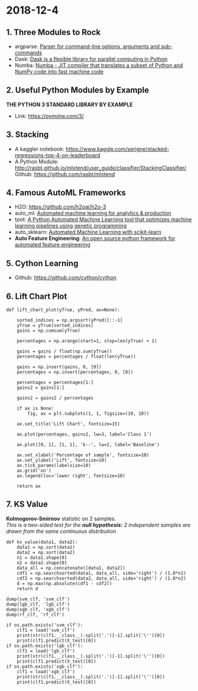 # 2018-12-4  
## 1. Three Modules to Rock  
 - argparse: [Parser for command-line options, arguments and sub-commands](https://docs.python.org/3/library/argparse.html)  
 - Dask: [Dask is a flexible library for parallel computing in Python](https://docs.dask.org/en/latest/)  
 - Numba: [Numba - JIT compiler that translates a subset of Python and NumPy code into fast machine code](http://numba.pydata.org/)  

## 2. Useful Python Modules by Example  
 **THE PYTHON 3 STANDARD LIBRARY BY EXAMPLE**  
 - Link: https://pymotw.com/3/  
 
## 3. Stacking  
 - A kaggler notebook: https://www.kaggle.com/serigne/stacked-regressions-top-4-on-leaderboard  
 - A Python Module: http://rasbt.github.io/mlxtend/user_guide/classifier/StackingClassifier/  
   Github: https://github.com/rasbt/mlxtend

## 4. Famous AutoML Frameworks
 - H2O: https://github.com/h2oai/h2o-3  
 - auto_ml: [Automated machine learning for analytics & production](https://github.com/ClimbsRocks/auto_ml)
 - tpot: [A Python Automated Machine Learning tool that optimizes machine learning pipelines using genetic programming](https://github.com/EpistasisLab/tpot)  
 - auto_sklearn: [Automated Machine Learning with scikit-learn](https://github.com/automl/auto-sklearn)  
 - **Auto Feature Engineering**: [An open source python framework for automated feature engineering](https://github.com/Featuretools/featuretools)  

## 5. Cython Learning
 - Github: https://github.com/cython/cython  

## 6. Lift Chart Plot
```
def lift_chart_plot(yTrue, yPred, ax=None):
    
    sorted_indices = np.argsort(yPred)[::-1]
    yTrue = yTrue[sorted_indices]
    gains = np.cumsum(yTrue)

    percentages = np.arange(start=1, stop=len(yTrue) + 1)

    gains = gains / float(np.sum(yTrue))
    percentages = percentages / float(len(yTrue))

    gains = np.insert(gains, 0, [0])
    percentages = np.insert(percentages, 0, [0])

    percentages = percentages[1:]
    gains2 = gains[1:]

    gains2 = gains2 / percentages

    if ax is None:
        fig, ax = plt.subplots(1, 1, figsize=(10, 10))

    ax.set_title('Lift Chart', fontsize=15)

    ax.plot(percentages, gains2, lw=3, label='Class 1')

    ax.plot([0, 1], [1, 1], 'k--', lw=2, label='Baseline')

    ax.set_xlabel('Percentage of sample', fontsize=10)
    ax.set_ylabel('Lift', fontsize=10)
    ax.tick_params(labelsize=10)
    ax.grid('on')
    ax.legend(loc='lower right', fontsize=10)

    return ax
```

## 7. KS Value
**Kolmogorov-Smirnov** statistic on 2 samples.  
_This is a two-sided test for the **null hypothesis:** 2 independent samples are drawn from the same continuous distribution_
```
def ks_value(data1, data2):
    data1 = np.sort(data1)
    data2 = np.sort(data2)
    n1 = data1.shape[0]
    n2 = data2.shape[0]
    data_all = np.concatenate([data1, data2])
    cdf1 = np.searchsorted(data1, data_all, side='right') / (1.0*n1)
    cdf2 = np.searchsorted(data2, data_all, side='right') / (1.0*n2)
    d = np.max(np.absolute(cdf1 - cdf2))
    return d
```
```
dump(svm_clf, 'svm_clf')
dump(lgb_clf, 'lgb_clf')
dump(xgb_clf, 'xgb_clf')
dump(rf_clf, 'rf_clf')

if os.path.exists('svm_clf'):
    clf1 = load('svm_clf')
    print(str(clf1.__class__).split('.')[-1].split('\'')[0])
    print(clf1.predict(X_test)[0])
if os.path.exists('lgb_clf'):
    clf1 = load('lgb_clf')
    print(str(clf1.__class__).split('.')[-1].split('\'')[0])
    print(clf1.predict(X_test)[0])
if os.path.exists('xgb_clf'):
    clf1 = load('xgb_clf')
    print(str(clf1.__class__).split('.')[-1].split('\'')[0])
    print(clf1.predict(X_test)[0])
        
```
